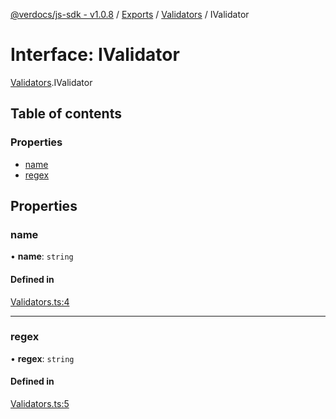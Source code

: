 [@verdocs/js-sdk - v1.0.8](../README.md) / [Exports](../modules.md) / [Validators](../modules/Validators.md) / IValidator

# Interface: IValidator

[Validators](../modules/Validators.md).IValidator

## Table of contents

### Properties

- [name](Validators.IValidator.md#name)
- [regex](Validators.IValidator.md#regex)

## Properties

### name

• **name**: `string`

#### Defined in

[Validators.ts:4](https://github.com/Verdocs/js-sdk/blob/main/src/Validators.ts#L4)

___

### regex

• **regex**: `string`

#### Defined in

[Validators.ts:5](https://github.com/Verdocs/js-sdk/blob/main/src/Validators.ts#L5)
